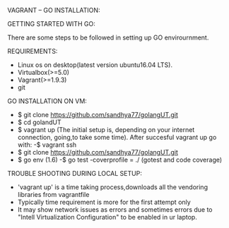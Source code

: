 VAGRANT – GO INSTALLATION:

GETTING STARTED WITH GO:

There are some steps to be followed in setting up GO envirournment.

REQUIREMENTS:

- Linux os on desktop(latest version ubuntu16.04 LTS).
- Virtualbox(>=5.0)
- Vagrant(>=1.9.3)
- git

GO INSTALLATION ON VM:

- $ git clone https://github.com/sandhya77/golangUT.git 
- $ cd golandUT
- $ vagrant up
  (The initial setup is, depending on your internet connection, going,to take some time).
After succesful vagrant up go with: 
 -$ vagrant ssh
- $ git clone https://github.com/sandhya77/golangUT.git
 - $ go env (1.6)
 -$ go test -coverprofile = ./ (gotest and code coverage)
 
TROUBLE SHOOTING DURING LOCAL SETUP:
 
 - 'vagrant up' is a time taking process,downloads all the vendoring libraries from vagrantfile
 - Typically time requirement is more for the first attempt only
 - It may show network issues as errors and sometimes errors due to "Intell       Virtualization Configuration" to be enabled in ur laptop.
